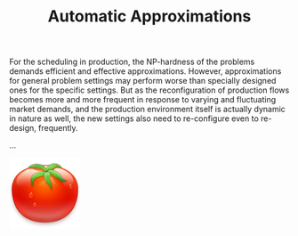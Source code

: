 ﻿---
published: true
title: Automatic Approximations
layout: post
---


For the scheduling in production, the NP-hardness of the problems demands efficient and effective approximations. However, approximations for general problem settings may perform worse than specially designed ones for the specific settings. But as the reconfiguration of production flows becomes more and more frequent in response to varying and fluctuating market demands, and the production environment itself is actually dynamic in nature as well, the new settings also need to re-configure even to re-design, frequently.




... 


![an image](https://github.com/Amuwa/TomatoTimer/blob/master/idle.png?raw=true  "Title")




